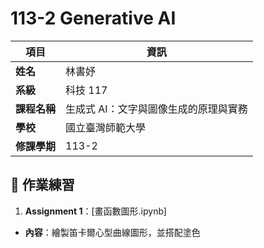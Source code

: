 # 113-2 Generative AI

| 項目   | 資訊 |
|--------|------|
| **姓名** | 林書妤 |
| **系級** | 科技 117 |
| **課程名稱** | 生成式 AI：文字與圖像生成的原理與實務 |
| **學校** | 國立臺灣師範大學 |
| **修課學期** | 113-2 |  

## 📝 作業練習
1.  **Assignment 1**：[畫函數圖形.ipynb]
  - **內容**：繪製笛卡爾心型曲線圖形，並搭配塗色  
